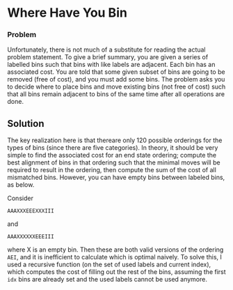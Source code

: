 # Where Have You Bin

### Problem
Unfortunately, there is not much of a substitute for reading the actual problem statement. To give a brief summary, you are given a series of labelled bins such that bins with like labels are adjacent. Each bin has an associated cost. You are told that some given subset of bins are going to be removed (free of cost), and you must add some bins. The problem asks you to decide where to place bins and move existing bins (not free of cost) such that all bins remain adjacent to bins of the same time after all operations are done.

## Solution
The key realization here is that thereare only 120 possible orderings for the types of bins (since there are five categories). In theory, it should be very simple to find the associated cost for an end state ordering; compute the best alignment of bins in that ordering such that the minimal moves will be required to result in the ordering, then compute the sum of the cost of all mismatched bins. However, you can have empty bins between labeled bins, as below.

Consider
```
AAAXXXEEEXXXIII
```
and
```
AAAXXXXXXEEEIII
```

where X is an empty bin. Then these are both valid versions of the ordering `AEI`, and it is inefficient to calculate which is optimal naively. To solve this, I used a recursive function (on the set of used labels and current index), which computes the cost of filling out the rest of the bins, assuming the first `idx` bins are already set and the used labels cannot be used anymore.
